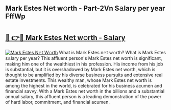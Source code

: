 ## Mark Estes N𝚎t w𝚘rth - Part-2Vn S𝚊lary per year FffWp

# <h2><a href="http://gc0ef2n.nevu.top/?p=Mark+Estes">🔗 👉🔴 Mark Estes N𝚎t w𝚘rth - S𝚊lary</a></h2>

[![Mark Estes N𝚎t W𝚘rth](https://i.imgur.com/Oavwk0R.jpeg)](http://gc0ef2n.nevu.top/?p=Mark+Estes)
What is Mark Estes n𝚎t w𝚘rth? What is Mark Estes s𝚊lary per year?
This affluent person's Mark Estes net worth is significant, making him one of the wealthiest in his profession. His income from his job is substantial, but it is overshadowed by Mark Estes net worth, which is thought to be amplified by his diverse business pursuits and extensive real estate investments. This wealthy man, whose Mark Estes net worth is among the highest in the world, is celebrated for his business acumen and financial savvy. With a Mark Estes net worth in the billions and a substantial annual salary, this affluent person is a leading demonstration of the power of hard labor, commitment, and financial acumen.
